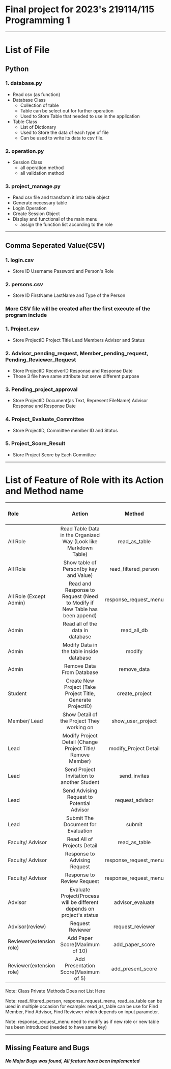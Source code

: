 # Final project for 2023's 219114/115 Programming 1

---
# List of File
## Python
### 1. database.py
   - Read csv (as function)
   - Database Class
     - Collection of table
     - Table can be select out for further operation
     - Used to Store Table that needed to use in the application
   - Table Class
     - List of Dictionary
     - Used to Store the data of each type of file
     - Can be used to write its data to csv file.
   
### 2. operation.py
   - Session Class
     - all operation method
     - all validation method
     
### 3. project_manage.py
   - Read csv file and transform it into table object
   - Generate necessary table
   - Login Operation
   - Create Session Object
   - Display and functional of the main menu
     - assign the function list according to the role
---
## Comma Seperated Value(CSV)
### 1. login.csv
   - Store ID Username Password and Person's Role
### 2. persons.csv
   - Store ID FirstName LastName and Type of the Person

### More CSV file will be created after the first execute of the program include
### 1. Project.csv
   - Store ProjectID Project Title Lead Members Advisor and Status
### 2. Advisor_pending_request,  Member_pending_request, Pending_Reviewer_Request
   - Store ProjectID ReceiverID Response and Response Date
   - Those 3 file have same attribute but serve different purpose
### 3. Pending_project_approval
   - Store ProjectID Document(as Text, Represent FileName) Advisor Response and Response Date
### 4. Project_Evaluate_Committee
   - Store ProjectID, Committee member ID and Status
### 5. Project_Score_Result
   - Store Project Score by Each Committee
---
# List of Feature of Role with its Action and Method name
| Role                     |                                   Action                                    |        Method         |  Class  | Completion Percentage (%) |
|:-------------------------|:---------------------------------------------------------------------------:|:---------------------:|:-------:|:-------------------------:|
| All Role                 |       Read Table Data in the Organized Way (Look like Markdown Table)       |     read_as_table     | Session |            100            |
| All Role                 |                   Show table of Person(by key and Value)                    | read_filtered_person  | Session |            100            |
| All Role (Except Admin)  | Read and Response to Request (Need to Modify if New Table has been  append) | response_request_menu | Session |            100            |
| Admin                    |                      Read all of the data in database                       |      read_all_db      | Session |            90             |
| Admin                    |                  Modify Data in the table inside database                   |        modify         | Session |            100            |
| Admin                    |                          Remove Data From Database                          |      remove_data      | Session |            100            |
| Student                  |         Create New Project (Take Project Title, Generate ProjectID)         |    create_project     | Session |            100            |
| Member/ Lead             |                 Show Detail of the Project They working on                  |   show_user_project   | Session |            100            |
| Lead                     |         Modify Project Detail (Change Project Title/ Remove Member)         | modify_Project Detail | Session |            100            |
| Lead                     |                 Send Project Invitation to another Student                  |     send_invites      | Session |            100            |
| Lead                     |                 Send Advising Request to Potential Advisor                  |    request_advisor    | Session |            100            |
| Lead                     |                     Submit The Document for Evaluation                      |        submit         | Session |            100            |
| Faculty/ Advisor         |                         Read All of Projects Detail                         |     read_as_table     | Session |            100            |
| Faculty/ Advisor         |                        Response to Advising Request                         | response_request_menu | Session |            100            |
| Faculty/ Advisor         |                         Response to Review Request                          | response_request_menu | Session |            100            |
| Advisor                  |   Evaluate Project(Process will be different depends on project's status    |   advisor_evaluate    | Session |            100            |
| Advisor(review)          |                              Request Reviewer                               |   request_reviewer    | Session |            100            |
| Reviewer(extension role) |                       Add Paper Score(Maximum of 10)                        |    add_paper_score    | Session |            100            |
| Reviewer(extension role) |                    Add Presentation Score(Maximum of 5)                     |   add_present_score   | Session |            100            |

Note: Class Private Methods Does not List Here

Note: read_filtered_person, response_request_menu, read_as_table can be used in multiple occasion for example:
read_as_table can be use for Find Member, Find Advisor, Find Reviewer which depends on input parameter.

Note: response_request_menu need to modify as if new role or new table has been introduced (needed to have same key)

---
## Missing Feature and Bugs
##### No Major Bugs was found, All feature have been implemented 
